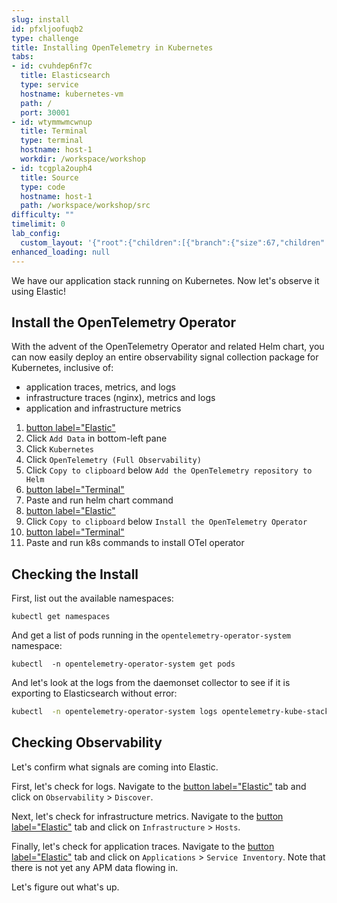 ```yaml
---
slug: install
id: pfxljoofuqb2
type: challenge
title: Installing OpenTelemetry in Kubernetes
tabs:
- id: cvuhdep6nf7c
  title: Elasticsearch
  type: service
  hostname: kubernetes-vm
  path: /
  port: 30001
- id: wtymmwmcwnup
  title: Terminal
  type: terminal
  hostname: host-1
  workdir: /workspace/workshop
- id: tcgpla2ouph4
  title: Source
  type: code
  hostname: host-1
  path: /workspace/workshop/src
difficulty: ""
timelimit: 0
lab_config:
  custom_layout: '{"root":{"children":[{"branch":{"size":67,"children":[{"leaf":{"tabs":["cvuhdep6nf7c","tcgpla2ouph4"],"activeTabId":"cvuhdep6nf7c","size":82}},{"leaf":{"tabs":["wtymmwmcwnup"],"activeTabId":"wtymmwmcwnup","size":15}}]}},{"leaf":{"tabs":["assignment"],"activeTabId":"assignment","size":31}}],"orientation":"Horizontal"}}'
enhanced_loading: null
---
```

We have our application stack running on Kubernetes. Now let's observe it using Elastic!

## Install the OpenTelemetry Operator

With the advent of the OpenTelemetry Operator and related Helm chart, you can now easily deploy an entire observability signal collection package for Kubernetes, inclusive of:
* application traces, metrics, and logs
* infrastructure traces (nginx), metrics and logs
* application and infrastructure metrics

1. [button label="Elastic"](tab-0)
2. Click `Add Data` in bottom-left pane
3. Click `Kubernetes`
4. Click `OpenTelemetry (Full Observability)`
6. Click `Copy to clipboard` below `Add the OpenTelemetry repository to Helm`
7. [button label="Terminal"](tab-1)
8. Paste and run helm chart command
9. [button label="Elastic"](tab-0)
10. Click `Copy to clipboard` below `Install the OpenTelemetry Operator`
11. [button label="Terminal"](tab-1)
12. Paste and run k8s commands to install OTel operator

## Checking the Install

First, list out the available namespaces:
```bash,run
kubectl get namespaces
```
And get a list of pods running in the `opentelemetry-operator-system` namespace:
```bash,run
kubectl  -n opentelemetry-operator-system get pods
```

And let's look at the logs from the daemonset collector to see if it is exporting to Elasticsearch without error:
```bash
kubectl  -n opentelemetry-operator-system logs opentelemetry-kube-stack-gateway-collector-<xxxxxxxxxx-xxxxx>
```

## Checking Observability

Let's confirm what signals are coming into Elastic.

First, let's check for logs. Navigate to the [button label="Elastic"](tab-0) tab and click on `Observability` > `Discover`.

Next, let's check for infrastructure metrics. Navigate to the [button label="Elastic"](tab-0) tab and click on `Infrastructure` > `Hosts`.

Finally, let's check for application traces. Navigate to the [button label="Elastic"](tab-0) tab and click on `Applications` > `Service Inventory`. Note that there is not yet any APM data flowing in.

Let's figure out what's up.
